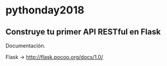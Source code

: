 # pythonday2018

## Construye tu primer API RESTful en Flask

Documentación.

Flask -> http://flask.pocoo.org/docs/1.0/
